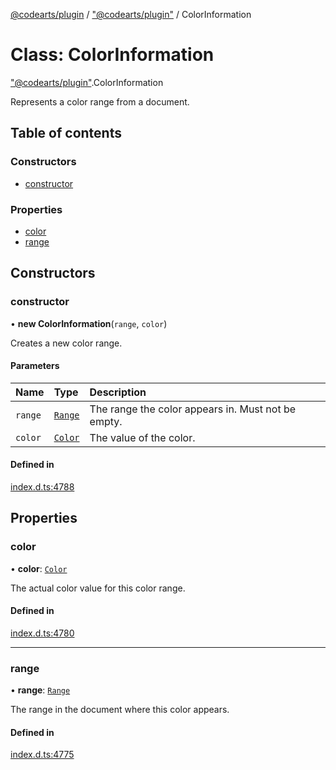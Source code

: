 [@codearts/plugin](../README.md) / ["@codearts/plugin"](../modules/_codearts_plugin_.md) / ColorInformation

# Class: ColorInformation

["@codearts/plugin"](../modules/_codearts_plugin_.md).ColorInformation

Represents a color range from a document.

## Table of contents

### Constructors

- [constructor](codearts_plugin_.ColorInformation.md#constructor)

### Properties

- [color](codearts_plugin_.ColorInformation.md#color)
- [range](codearts_plugin_.ColorInformation.md#range)

## Constructors

### constructor

• **new ColorInformation**(`range`, `color`)

Creates a new color range.

#### Parameters

| Name | Type | Description |
| :------ | :------ | :------ |
| `range` | [`Range`](codearts_plugin_.Range.md) | The range the color appears in. Must not be empty. |
| `color` | [`Color`](codearts_plugin_.Color.md) | The value of the color. |

#### Defined in

[index.d.ts:4788](https://github.com/huaweicloud/cloudide-plugin-api/blob/4d28848/index.d.ts#L4788)

## Properties

### color

• **color**: [`Color`](codearts_plugin_.Color.md)

The actual color value for this color range.

#### Defined in

[index.d.ts:4780](https://github.com/huaweicloud/cloudide-plugin-api/blob/4d28848/index.d.ts#L4780)

___

### range

• **range**: [`Range`](codearts_plugin_.Range.md)

The range in the document where this color appears.

#### Defined in

[index.d.ts:4775](https://github.com/huaweicloud/cloudide-plugin-api/blob/4d28848/index.d.ts#L4775)
